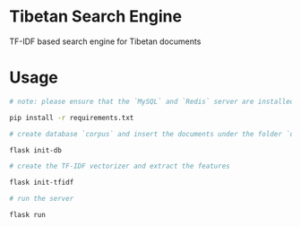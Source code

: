 # Tibetan Search Engine

TF-IDF based search engine for Tibetan documents


# Usage

```bash
# note: please ensure that the `MySQL` and `Redis` server are installed properly

pip install -r requirements.txt

# create database `corpus` and insert the documents under the folder `data/corpus/<text_type>/`

flask init-db

# create the TF-IDF vectorizer and extract the features

flask init-tfidf

# run the server

flask run
```
